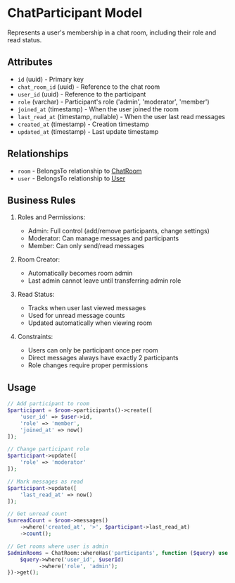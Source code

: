 # ChatParticipant Model

Represents a user's membership in a chat room, including their role and read status.

## Attributes

- `id` (uuid) - Primary key
- `chat_room_id` (uuid) - Reference to the chat room
- `user_id` (uuid) - Reference to the participant
- `role` (varchar) - Participant's role ('admin', 'moderator', 'member')
- `joined_at` (timestamp) - When the user joined the room
- `last_read_at` (timestamp, nullable) - When the user last read messages
- `created_at` (timestamp) - Creation timestamp
- `updated_at` (timestamp) - Last update timestamp

## Relationships

- `room` - BelongsTo relationship to [ChatRoom](./ChatRoom.md)
- `user` - BelongsTo relationship to [User](./User.md)

## Business Rules

1. Roles and Permissions:
   - Admin: Full control (add/remove participants, change settings)
   - Moderator: Can manage messages and participants
   - Member: Can only send/read messages

2. Room Creator:
   - Automatically becomes room admin
   - Last admin cannot leave until transferring admin role

3. Read Status:
   - Tracks when user last viewed messages
   - Used for unread message counts
   - Updated automatically when viewing room

4. Constraints:
   - Users can only be participant once per room
   - Direct messages always have exactly 2 participants
   - Role changes require proper permissions

## Usage

```php
// Add participant to room
$participant = $room->participants()->create([
    'user_id' => $user->id,
    'role' => 'member',
    'joined_at' => now()
]);

// Change participant role
$participant->update([
    'role' => 'moderator'
]);

// Mark messages as read
$participant->update([
    'last_read_at' => now()
]);

// Get unread count
$unreadCount = $room->messages()
    ->where('created_at', '>', $participant->last_read_at)
    ->count();

// Get rooms where user is admin
$adminRooms = ChatRoom::whereHas('participants', function ($query) use ($userId) {
    $query->where('user_id', $userId)
          ->where('role', 'admin');
})->get();
``` 
